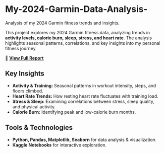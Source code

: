 # My-2024-Garmin-Data-Analysis-
Analysis of my 2024 Garmin fitness trends and insights.

This project explores my 2024 Garmin fitness data, analyzing trends in **activity levels, calorie burn, sleep, stress, and heart rate**. The analysis highlights seasonal patterns, correlations, and key insights into my personal fitness journey.  

🔗 **[View Full Report](https://docs.google.com/document/d/1jZXqxGmIWW14U3JyVyc6DQdZx8VXqVbCseATCE1izQo/edit?usp=sharing)**  

## Key Insights  
- **Activity & Training:** Seasonal patterns in workout intensity, steps, and floors climbed.  
- **Heart Rate Trends:** How resting heart rate fluctuates with training load.  
- **Stress & Sleep:** Examining correlations between stress, sleep quality, and physical activity.  
- **Calorie Burn:** Identifying peak and low-calorie burn months.  

## Tools & Technologies  
- **Python, Pandas, Matplotlib, Seaborn** for data analysis & visualization.  
- **Kaggle Notebooks** for interactive exploration.  

